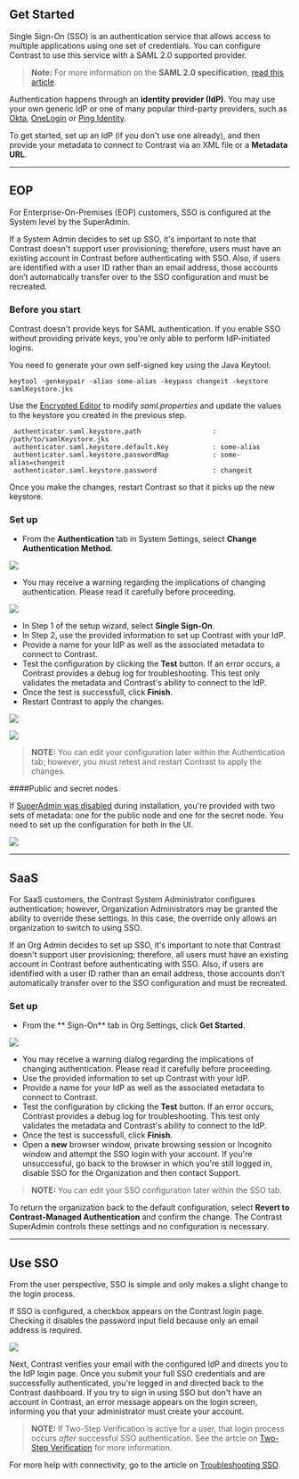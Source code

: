 <!--
title: "Configuring Single Sign-On (SSO)"
description: "TeamServer can be configured to utilize Single Sign On Authentication"
tags: "installation setup SSO Single Sign-On configuration authentication"
-->

## Get Started

Single Sign-On (SSO) is an authentication service that allows access to multiple applications using one set of credentials. You can configure Contrast to use this service with a SAML 2.0 supported provider. 

> **Note:** For more information on the **SAML 2.0 specification**, [read this article](https://docs.oasis-open.org/security/saml/v2.0/saml-core-2.0-os.pdf).

Authentication happens through an **identity provider (IdP)**. You may use your own generic IdP or one of many popular third-party providers, such as [Okta](https://www.okta.com/), [OneLogin](https://www.onelogin.com/) or [Ping Identity](https://www.pingidentity.com/en.html).

To get started, set up an IdP (if you don't use one already), and then provide your metadata to connect to Contrast via an XML file or a **Metadata URL**.


---

## EOP

For Enterprise-On-Premises (EOP) customers, SSO is configured at the System level by the SuperAdmin.

If a System Admin decides to set up SSO, it's important to note that Contrast doesn't support user provisioning; therefore, users must have an existing account in Contrast before authenticating with SSO. Also, if users are identified with a user ID rather than an email address, those accounts don’t automatically transfer over to the SSO configuration and must be recreated. 

### Before you start
Contrast doesn't provide keys for SAML authentication. If you enable SSO without providing private keys, you're only able to perform IdP-initiated logins.

You need to generate your own self-signed key using the Java Keytool:

```
keytool -genkeypair -alias some-alias -keypass changeit -keystore samlKeystore.jks
```

Use the [Encrypted Editor](installation_setupconfig.html#encrypt) to modify *saml.properties* and update the values to the keystore you created in the previous step. 

```
 authenticator.saml.keystore.path                  : /path/to/samlKeystore.jks
 authenticator.saml.keystore.default.key           : some-alias
 authenticator.saml.keystore.passwordMap           : some-alias=changeit
 authenticator.saml.keystore.password              : changeit
```
 
Once you make the changes, restart Contrast so that it picks up the new keystore. 

### Set up 

* From the **Authentication** tab in System Settings, select **Change Authentication Method**.

<a href="assets/images/SSOChangeAuth.png" rel="lightbox" title="Changing Authentication Method"><img class="thumbnail" src="assets/images/SSOChangeAuth.png"/></a>

* You may receive a warning regarding the implications of changing authentication. Please read it carefully before proceeding.

<a href="assets/images/SSOWarning.png" rel="lightbox" title="Warning Dialog"><img class="thumbnail" src="assets/images/SSOWarning.png"/></a>

* In Step 1 of the setup wizard, select **Single Sign-On**.
* In Step 2, use the provided information to set up Contrast with your IdP.  
* Provide a name for your IdP as well as the associated metadata to connect to Contrast.
* Test the configuration by clicking the **Test** button. If an error occurs, a Contrast provides a debug log for troubleshooting. This test only validates the metadata and Contrast's ability to connect to the IdP.  
* Once the test is successfull, click **Finish**.
* Restart Contrast to apply the changes.

<a href="assets/images/SSOConfig.png" rel="lightbox" title="Single Sign-On Configuration"><img class="thumbnail" src="assets/images/SSOConfig.png"/></a>

<a href="assets/images/SSOConfigRestart.png" rel="lightbox" title="Restart TeamServer to Apply Authentication Changes"><img class="thumbnail" src="assets/images/SSOConfigRestart.png"/></a>

>**NOTE:** You can edit your configuration later within the Authentication tab; however, you must retest and restart Contrast to apply the changes.

####Public and secret nodes

If [SuperAdmin was disabled](installation_setupinstall.html#disable-sa) during installation, you're provided with two sets of metadata: one for the public node and one for the secret node. You need to set up the configuration for both in the UI. 

<a href="assets/images/Configure-SAML-identity-provider.png" rel="lightbox" title="Configure your SAML Identity Provider"><img class="thumbnail" src="assets/images/Configure-SAML-identity-provider.png"/></a>

---

## SaaS 

For SaaS customers, the Contrast System Administrator configures authentication; however, Organization Administrators may be granted the ability to override these settings. In this case, the override only allows an organization to switch to using SSO.

If an Org Admin decides to set up SSO, it's important to note that Contrast doesn't support user provisioning; therefore, all users must have an existing account in Contrast before authenticating with SSO. Also, if users are identified with a user ID rather than an email address, those accounts don’t automatically transfer over to the SSO configuration and must be recreated.

### Set up 

* From the ** Sign-On** tab in Org Settings, click **Get Started**.

<a href="assets/images/SSOOrgSettings.png" rel="lightbox" title="Single Sign-On Onboarding - Org Settings"><img class="thumbnail" src="assets/images/SSOOrgSettings.png"/></a>

* You may receive a warning dialog regarding the implications of changing authentication. Please read it carefully before proceeding.
* Use the provided information to set up Contrast with your IdP.
* Provide a name for your IdP as well as the associated metadata to connect to Contrast.
* Test the configuration by clicking the **Test** button. If an error occurs, Contrast provides a debug log for troubleshooting. This test only validates the metadata and Contrast's ability to connect to the IdP.  
* Once the test is successfull, click **Finish**.
* Open a **new** browser window, private browsing session or Incognito window and attempt the SSO login with your account. If you're unsuccessful, go back to the browser in which you're still logged in, disable SSO for the Organization and then contact Support. 

>**NOTE:** You can edit your SSO configuration later within the SSO tab.

To return the organization back to the default configuration, select **Revert to Contrast-Managed Authentication** and confirm the change. The Contrast SuperAdmin controls these settings and no configuration is necessary.

---

## Use SSO

From the user perspective, SSO is simple and only makes a slight change to the login process.

If SSO is configured, a checkbox appears on the Contrast login page. Checking it disables the password input field because only an email address is required. 

<a href="assets/images/SSOLogin.png" rel="lightbox" title="SSO Login"><img class="thumbnail" src="assets/images/SSOLogin.png"/></a>

Next, Contrast verifies your email with the configured IdP and directs you to the IdP login page. Once you submit your full SSO credentials and are successfully authenticated, you're logged in and directed back to the Contrast dashboard. If you try to sign in using SSO but don't have an account in Contrast, an error message appears on the login screen, informing you that your administrator must create your account.

>**NOTE:** If Two-Step Verification is active for a user, that login process occurs *after* successful SSO authentication. See the artcle on [Two-Step Verification](admin_systemsettings.html#twostep) for more information. 


For more help with connectivity, go to the article on [Troubleshooting SSO](troubleshooting_auth.html#troubleshoot-sso). 

<!--
**Logging Out**
During IdP configuration, a logout landing page may be designated. This is simply a neutral place to direct users after logging out of their application(s). In the case that no page is specified, users will be directed to a default Contrast logout landing page.-->
